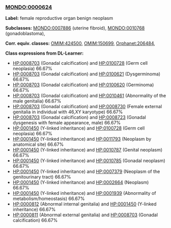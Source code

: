 
### [MONDO:0000624](http://purl.obolibrary.org/obo/MONDO_0000624)
**Label:** female reproductive organ benign neoplasm

**Subclasses:** [MONDO:0007886](http://purl.obolibrary.org/obo/MONDO_0007886) (uterine fibroid), [MONDO:0010768](http://purl.obolibrary.org/obo/MONDO_0010768) (gonadoblastoma), 

**Corr. equiv. classes:** [OMIM:424500](http://purl.obolibrary.org/obo/OMIM_424500), [OMIM:150699](http://purl.obolibrary.org/obo/OMIM_150699), [Orphanet:206484](http://www.orpha.net/ORDO/Orphanet_206484), 

**Class expressions from DL-Learner:**

- [HP:0008703](http://purl.obolibrary.org/obo/HP_0008703) (Gonadal calcification) and [HP:0100728](http://purl.obolibrary.org/obo/HP_0100728) (Germ cell neoplasia) 66.67%
- [HP:0008703](http://purl.obolibrary.org/obo/HP_0008703) (Gonadal calcification) and [HP:0100621](http://purl.obolibrary.org/obo/HP_0100621) (Dysgerminoma) 66.67%
- [HP:0008703](http://purl.obolibrary.org/obo/HP_0008703) (Gonadal calcification) and [HP:0100620](http://purl.obolibrary.org/obo/HP_0100620) (Germinoma) 66.67%
- [HP:0008703](http://purl.obolibrary.org/obo/HP_0008703) (Gonadal calcification) and [HP:0010461](http://purl.obolibrary.org/obo/HP_0010461) (Abnormality of the male genitalia) 66.67%
- [HP:0008703](http://purl.obolibrary.org/obo/HP_0008703) (Gonadal calcification) and [HP:0008730](http://purl.obolibrary.org/obo/HP_0008730) (Female external genitalia in individual with 46,XY karyotype) 66.67%
- [HP:0008703](http://purl.obolibrary.org/obo/HP_0008703) (Gonadal calcification) and [HP:0008723](http://purl.obolibrary.org/obo/HP_0008723) (Gonadal dysgenesis with female appearance, male) 66.67%
- [HP:0001450](http://purl.obolibrary.org/obo/HP_0001450) (Y-linked inheritance) and [HP:0100728](http://purl.obolibrary.org/obo/HP_0100728) (Germ cell neoplasia) 66.67%
- [HP:0001450](http://purl.obolibrary.org/obo/HP_0001450) (Y-linked inheritance) and [HP:0011793](http://purl.obolibrary.org/obo/HP_0011793) (Neoplasm by anatomical site) 66.67%
- [HP:0001450](http://purl.obolibrary.org/obo/HP_0001450) (Y-linked inheritance) and [HP:0010787](http://purl.obolibrary.org/obo/HP_0010787) (Genital neoplasm) 66.67%
- [HP:0001450](http://purl.obolibrary.org/obo/HP_0001450) (Y-linked inheritance) and [HP:0010785](http://purl.obolibrary.org/obo/HP_0010785) (Gonadal neoplasm) 66.67%
- [HP:0001450](http://purl.obolibrary.org/obo/HP_0001450) (Y-linked inheritance) and [HP:0007379](http://purl.obolibrary.org/obo/HP_0007379) (Neoplasm of the genitourinary tract) 66.67%
- [HP:0001450](http://purl.obolibrary.org/obo/HP_0001450) (Y-linked inheritance) and [HP:0002664](http://purl.obolibrary.org/obo/HP_0002664) (Neoplasm) 66.67%
- [HP:0001450](http://purl.obolibrary.org/obo/HP_0001450) (Y-linked inheritance) and [HP:0001939](http://purl.obolibrary.org/obo/HP_0001939) (Abnormality of metabolism/homeostasis) 66.67%
- [HP:0000812](http://purl.obolibrary.org/obo/HP_0000812) (Abnormal internal genitalia) and [HP:0001450](http://purl.obolibrary.org/obo/HP_0001450) (Y-linked inheritance) 66.67%
- [HP:0000811](http://purl.obolibrary.org/obo/HP_0000811) (Abnormal external genitalia) and [HP:0008703](http://purl.obolibrary.org/obo/HP_0008703) (Gonadal calcification) 66.67%


